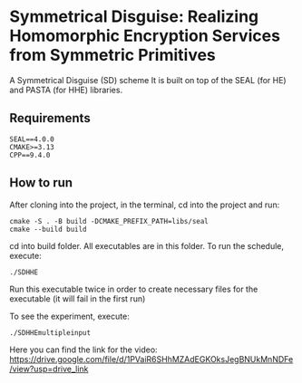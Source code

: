 
# Symmetrical Disguise: Realizing Homomorphic Encryption Services from Symmetric Primitives

A Symmetrical Disguise (SD) scheme  It is built on top of the SEAL (for HE) and PASTA (for HHE) libraries.

## Requirements
```
SEAL==4.0.0
CMAKE>=3.13
CPP==9.4.0
```

## How to run
After cloning into the project, in the terminal, cd into the project and run:
```
cmake -S . -B build -DCMAKE_PREFIX_PATH=libs/seal
cmake --build build
```

cd into build folder. All executables are in this folder.
To run the schedule, execute:
```
./SDHHE 
```
Run this executable twice in order to create necessary files for the executable (it will fail in the first run)

To see the experiment, execute:
```
./SDHHEmultipleinput
```

Here you can find the link for the video: https://drive.google.com/file/d/1PVaiR6SHhMZAdEGKOksJegBNUkMnNDFe/view?usp=drive_link

